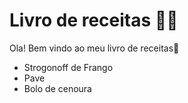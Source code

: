 # Livro de receitas :woman_cook:

Ola! Bem vindo ao meu livro de receitas:wave:

- Strogonoff de Frango
- Pave
- Bolo de cenoura
